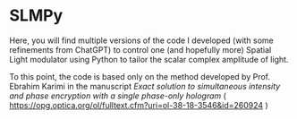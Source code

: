 # SLMPy

Here, you will find multiple versions of the code I developed (with some refinements from ChatGPT) to control one (and hopefully more) Spatial Light modulator using Python to tailor the scalar complex amplitude of light. 

To this point, the code is based only on the method developed by Prof. Ebrahim Karimi in the manuscript *Exact solution to simultaneous intensity and phase encryption with a single phase-only hologram* ( https://opg.optica.org/ol/fulltext.cfm?uri=ol-38-18-3546&id=260924 ) 
